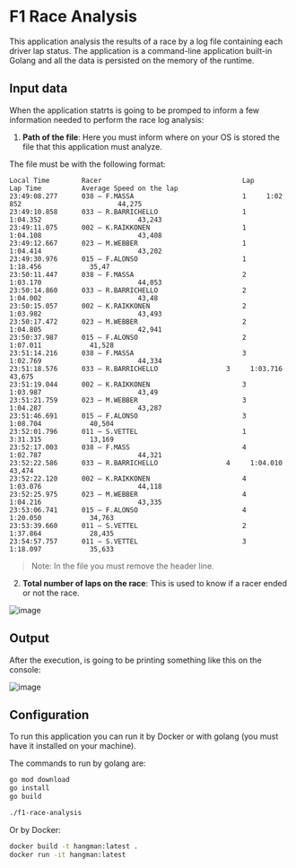 # F1 Race Analysis

This application analysis the results of a race by a log file containing each driver lap status.  The application is a command-line application built-in Golang and all the data is persisted on the memory of the runtime. 

## Input data

When the application statrts is going to be promped to inform a few information needed to
perform the race log analysis:

1. <b>Path of the file</b>: Here you must inform where on your OS is stored the file that this application must analyze. 

The file must be with the following format:

```text
Local Time        Racer                                   Lap             Lap Time          Average Speed on the lap
23:49:08.277      038 – F.MASSA                           1		1:02 852                        44,275
23:49:10.858      033 – R.BARRICHELLO                     1		1:04.352                        43,243
23:49:11.075      002 – K.RAIKKONEN                       1             1:04.108                        43,408
23:49:12.667      023 – M.WEBBER                          1		1:04.414                        43,202
23:49:30.976      015 – F.ALONSO                          1		1:18.456			35,47
23:50:11.447      038 – F.MASSA                           2		1:03.170                        44,053
23:50:14.860      033 – R.BARRICHELLO                     2		1:04.002                        43,48
23:50:15.057      002 – K.RAIKKONEN                       2             1:03.982                        43,493
23:50:17.472      023 – M.WEBBER                          2		1:04.805                        42,941
23:50:37.987      015 – F.ALONSO                          2		1:07.011			41,528
23:51:14.216      038 – F.MASSA                           3		1:02.769                        44,334
23:51:18.576      033 – R.BARRICHELLO		          3		1:03.716                        43,675
23:51:19.044      002 – K.RAIKKONEN                       3		1:03.987                        43,49
23:51:21.759      023 – M.WEBBER                          3		1:04.287                        43,287
23:51:46.691      015 – F.ALONSO                          3		1:08.704			40,504
23:52:01.796      011 – S.VETTEL                          1		3:31.315			13,169
23:52:17.003      038 – F.MASS                            4		1:02.787                        44,321
23:52:22.586      033 – R.BARRICHELLO		          4		1:04.010                        43,474
23:52:22.120      002 – K.RAIKKONEN                       4		1:03.076                        44,118
23:52:25.975      023 – M.WEBBER                          4		1:04.216                        43,335
23:53:06.741      015 – F.ALONSO                          4		1:20.050			34,763
23:53:39.660      011 – S.VETTEL                          2		1:37.864			28,435
23:54:57.757      011 – S.VETTEL                          3		1:18.097			35,633

```

>Note:
>In the file you must remove the header line.

2. <b>Total number of laps on the race</b>: This is used to know if a racer ended or not the race. 

![image](https://user-images.githubusercontent.com/40045069/211218380-25dec1c4-14fe-4bc4-81a9-f1c14218118b.png)

## Output

After the execution, is going to be printing something like this on the console:

![image](https://user-images.githubusercontent.com/40045069/211218437-d9b41766-9278-48d0-bf46-351b61097ab7.png)

## Configuration

To run this application you can run it by Docker or with golang (you must have it installed on your machine).

The commands to run by golang are:

```bash
go mod download
go install
go build

./f1-race-analysis
```

Or by Docker:

```bash
docker build -t hangman:latest .
docker run -it hangman:latest
```

